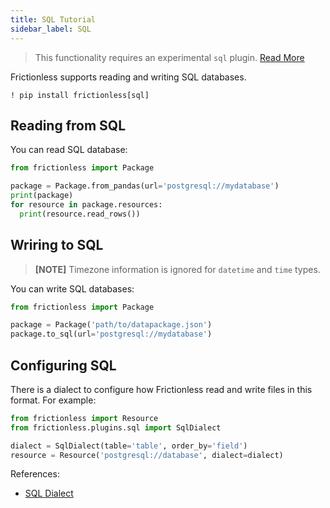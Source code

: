 ```yaml
---
title: SQL Tutorial
sidebar_label: SQL
---
```


> This functionality requires an experimental `sql` plugin. [Read More](../../references/plugins-reference.md)

Frictionless supports reading and writing SQL databases.

```shell
! pip install frictionless[sql]
```


## Reading from SQL

You can read SQL database:

```python
from frictionless import Package

package = Package.from_pandas(url='postgresql://mydatabase')
print(package)
for resource in package.resources:
  print(resource.read_rows())
```


## Wriring to SQL

> **[NOTE]** Timezone information is ignored for `datetime` and `time` types.

You can write SQL databases:

```python
from frictionless import Package

package = Package('path/to/datapackage.json')
package.to_sql(url='postgresql://mydatabase')
```


## Configuring SQL

There is a dialect to configure how Frictionless read and write files in this format. For example:

```python
from frictionless import Resource
from frictionless.plugins.sql import SqlDialect

dialect = SqlDialect(table='table', order_by='field')
resource = Resource('postgresql://database', dialect=dialect)
```


References:
- [SQL Dialect](../../references/formats-reference.md#sql)

